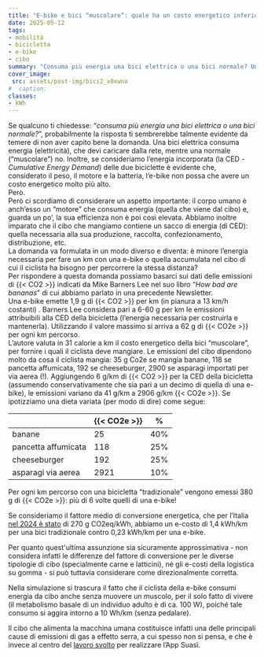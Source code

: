 ```yaml
---
title: "E-bike e bici “muscolare”: quale ha un costo energetico inferiore?"
date: 2025-05-12
tags:
- mobilità
- bicicletta
- e-bike
- cibo
summary: "Consuma più energia una bici elettrica o una bici normale? Una domanda la cui risposta sembrerebbe talmente evidente da essere banale. Ma potrebbe essere completamente sbagliata. "
cover_image:
 src: assets/post-img/bici2_x0xwna
#  caption: 
classes:
- kWh
---
```


Se qualcuno ti chiedesse: “*consuma più energia una bici elettrica o una bici normale?*”, probabilmente la risposta ti sembrerebbe talmente evidente da temere di non aver capito bene la domanda. Una bici elettrica consuma energia (elettricità), che devi caricare dalla rete, mentre una normale (“muscolare”) no. Inoltre, se consideriamo l’energia incorporata (la CED *\- Cumulative Energy Demand*) delle due biciclette è evidente che, considerato il peso, il motore e la batteria, l’e-bike non possa che avere un costo energetico molto più alto.  
Però.  
Però ci scordiamo di considerare un aspetto importante: il corpo umano è anch’esso un “motore” che consuma energia (quella che viene dal cibo) e, guarda un po’, la sua efficienza non è poi così elevata. Abbiamo inoltre imparato che il cibo che mangiamo contiene un sacco di energia (di CED): quella necessaria alla sua produzione, raccolta, confezionamento, distribuzione, etc.  
La domanda va formulata in un modo diverso e diventa: è minore l’energia necessaria per fare un km con una e-bike o quella accumulata nel cibo di cui il ciclista ha bisogno per percorrere la stessa distanza?  
Per rispondere a questa domanda possiamo basarci sui dati delle emissioni di {{< CO2 >}} indicati da Mike Barners Lee nel suo libro “*How bad are bananas*” di cui abbiamo parlato in una precedente Newsletter.   
Una e-bike emette 1,9 g di {{< CO2 >}} per km (in pianura a 13 km/h costanti) . Barners Lee considera pari a 6-60 g per km le emissioni attribuibili alla CED della bicicletta (l’energia necessaria per costruirla e mantenerla). Utilizzando il valore massimo si arriva a 62 g di {{< CO2e >}} per ogni km percorso.  
L’autore valuta in 31 calorie a km il costo energetico della bici “muscolare”, per fornire i quali il ciclista deve mangiare. Le emissioni del cibo dipendono molto da cosa il ciclista mangia: 35 g Co2e se mangia banane, 118 se pancetta affumicata, 192 se cheeseburger, 2900 se asparagi importati per via aerea (\!). Aggiungendo 6 g/km di {{< CO2 >}} per la CED della bicicletta (assumendo conservativamente che sia pari a un decimo di quella di una e-bike), le emissioni variano da 41 g/km a 2906 g/km {{< CO2e >}}. Se ipotizziamo una dieta variata (per modo di dire) come segue:

|  | {{< CO2e >}} | % |
| :---- | ----- | ----- |
| banane | 25 | 40% |
| pancetta affumicata | 118 | 25% |
| cheeseburger | 192 | 25% |
| asparagi via aerea   | 2921 | 10% |

Per ogni km percorso con una bicicletta “tradizionale” vengono emessi 380 g di {{< CO2e >}}: più di 6 volte quelli di una e-bike\!

Se consideriamo il fattore medio di conversione energetica, che per l’Italia [nel 2024 è stato](https://www.nowtricity.com/country/italy/) di 270 g CO2eq/kWh, abbiamo un e-costo di 1,4 kWh/km per una bici tradizionale contro 0,23 kWh/km per una  e-bike.

Per quanto quest'ultima assunzione sia sicuramente approssimativa \- non considera infatti le differenze del fattore di conversione per le diverse tipologie di cibo (specialmente carne e latticini), né gli e-costi della logistica su gomma \- si può tuttavia considerare come direzionalmente corretta.

Nella simulazione si trascura il fatto che il ciclista della e-bike consumi energia da cibo anche senza muovere un muscolo, per il solo fatto di vivere (il metabolismo basale di un individuo adulto è di ca. 100 W), poiché tale consumo si aggira intorno a 10 Wh/km (senza pedalare).

Il cibo che alimenta la macchina umana costituisce infatti una delle principali cause di emissioni di gas a effetto serra, a cui spesso non si pensa, e che è invece al centro del [lavoro svolto](/articles/21-maggio-partecipa-al-lancio-di-suasi/) per realizzare l’App Suasì.
    